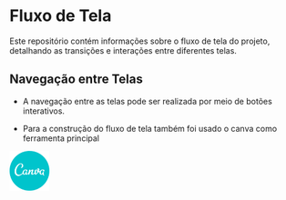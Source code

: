 # Fluxo de Tela

Este repositório contém informações sobre o fluxo de tela do projeto, detalhando as transições e interações entre diferentes telas.

## Navegação entre Telas

- A navegação entre as telas pode ser realizada por meio de botões interativos.

- Para a construção do fluxo de tela também foi usado o canva como ferramenta principal 

<img height="70" src="https://raw.githubusercontent.com/devicons/devicon/55609aa5bd817ff167afce0d965585c92040787a/icons/canva/canva-original.svg"/>



